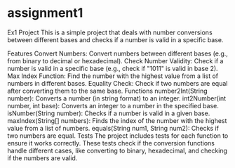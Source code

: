 # assignment1
Ex1 Project
This is a simple project that deals with number conversions between different bases and checks if a number is valid in a specific base.

Features
Convert Numbers: Convert numbers between different bases (e.g., from binary to decimal or hexadecimal).
Check Number Validity: Check if a number is valid in a specific base (e.g., check if "1011" is valid in base 2).
Max Index Function: Find the number with the highest value from a list of numbers in different bases.
Equality Check: Check if two numbers are equal after converting them to the same base.
Functions
number2Int(String number): Converts a number (in string format) to an integer.
int2Number(int number, int base): Converts an integer to a number in the specified base.
isNumber(String number): Checks if a number is valid in a given base.
maxIndex(String[] numbers): Finds the index of the number with the highest value from a list of numbers.
equals(String num1, String num2): Checks if two numbers are equal.
Tests
The project includes tests for each function to ensure it works correctly. These tests check if the conversion functions handle different cases, like converting to binary, hexadecimal, and checking if the numbers are valid.
 
